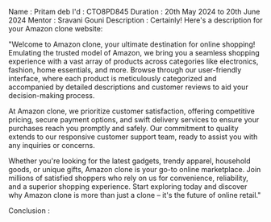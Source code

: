Name : Pritam deb
I'd : CTO8PD845
Duration : 20th May 2024 to 20th June 2024
Mentor : Sravani Gouni
Description : Certainly! Here's a description for your Amazon clone website:

"Welcome to Amazon clone, your ultimate destination for online shopping! Emulating the trusted model of Amazon, we bring you a seamless shopping experience with a vast array of products across categories like electronics, fashion, home essentials, and more. Browse through our user-friendly interface, where each product is meticulously categorized and accompanied by detailed descriptions and customer reviews to aid your decision-making process.

At Amazon clone, we prioritize customer satisfaction, offering competitive pricing, secure payment options, and swift delivery services to ensure your purchases reach you promptly and safely. Our commitment to quality extends to our responsive customer support team, ready to assist you with any inquiries or concerns.

Whether you're looking for the latest gadgets, trendy apparel, household goods, or unique gifts, Amazon clone is your go-to online marketplace. Join millions of satisfied shoppers who rely on us for convenience, reliability, and a superior shopping experience. Start exploring today and discover why Amazon clone is more than just a clone – it's the future of online retail."

Conclusion :
